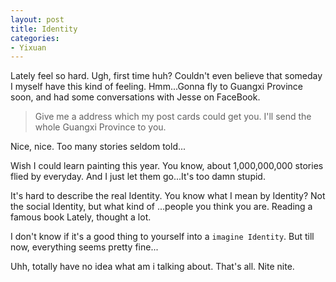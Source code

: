 ```yaml
---
layout: post
title: Identity
categories:
- Yixuan
---
```


Lately feel so hard. Ugh, first time huh? Couldn't even believe that someday I  myself have this kind of feeling. Hmm...Gonna fly to Guangxi Province soon, and had some conversations with Jesse on FaceBook.

> Give me a address which my post cards could get you. I'll send the whole Guangxi Province to you.

Nice, nice. Too many stories seldom told...

Wish I could learn painting this year. You know, about 1,000,000,000 stories flied by everyday. And I just let them go...It's too damn stupid.

It's hard to describe the real Identity. You know what I mean by Identity? Not the social Identity, but what kind of ...people you think you are. Reading a famous book Lately, thought a lot.

I don't know if it's a good thing to yourself into a `imagine Identity`. But till now, everything seems pretty fine...

Uhh, totally have no idea what am i talking about. That's all. Nite nite.
